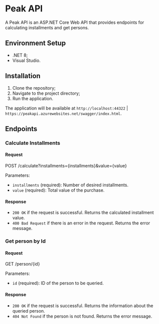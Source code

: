 # Peak API

A Peak API is an ASP.NET Core Web API that provides endpoints for calculating installments and get persons.

## Environment Setup

- .NET 8;
- Visual Studio.

## Installation

1. Clone the repository;
2. Navigate to the project directory;
3. Run the application.

The application will be available at `http://localhost:44322` | `https://peakapi.azurewebsites.net/swagger/index.html`.

## Endpoints

### Calculate Installments

#### Request
POST /calculate?installments={installments}&value={value}

Parameters:
- `installments` (required): Number of desired installments.
- `value` (required): Total value of the purchase.

#### Response
- `200 OK` if the request is successful. Returns the calculated installment value.
- `400 Bad Request` if there is an error in the request. Returns the error message.

### Get person by Id

#### Request
GET /person/{id}

Parameters:
- `id` (required): ID of the person to be queried.

#### Response
- `200 OK` if the request is successful. Returns the information about the queried person.
- `404 Not Found` if the person is not found. Returns the error message.
